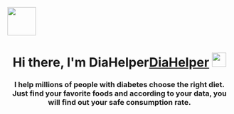 <img src="./src/assets/logo_.png" height="64"/></h1>
<h1 align="center">Hi there, I'm DiaHelper<a href="https://.../" target="_blank">DiaHelper</a> 
<img src="https://github.com/blackcater/blackcater/raw/main/images/Hi.gif" height="32"/></h1>
<h3 align="center">I help millions of people with diabetes choose the right diet. 
Just find your favorite foods and according to your data, you will find out your safe consumption rate.</h3>